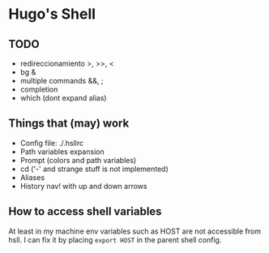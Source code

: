 # Hugo's Shell

## TODO

- redireccionamiento >, >>, <
- bg &
- multiple commands &&, ;
- completion
- which (dont expand alias)

## Things that (may) work

- Config file: ./.hsllrc
- Path variables expansion
- Prompt (colors and path variables)
- cd ('-' and strange stuff is not implemented)
- Aliases
- History nav! with up and down arrows

## How to access shell variables

At least in my machine env variables such as HOST
are not accessible from hsll. I can fix it by
placing `export HOST` in the parent shell config.
